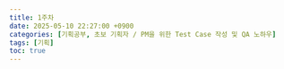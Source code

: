 ```yaml
---
title: 1주차
date: 2025-05-10 22:27:00 +0900
categories: [기획공부, 초보 기획자 / PM을 위한 Test Case 작성 및 QA 노하우]
tags: [기획]
toc: true
---
```


